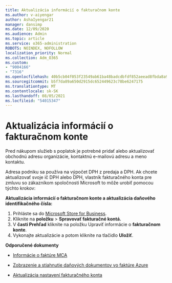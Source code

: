 ```yaml
---
title: Aktualizácia informácií o fakturačnom konte
ms.author: v-aiyengar
author: AshaIyengar21
manager: dansimp
ms.date: 12/09/2020
ms.audience: Admin
ms.topic: article
ms.service: o365-administration
ROBOTS: NOINDEX, NOFOLLOW
localization_priority: Normal
ms.collection: Adm_O365
ms.custom:
- "9004166"
- "7316"
ms.openlocfilehash: 40b5cb04f053f23549ab61ba48badcdbfdf852aeead8fbda8a94e6e5184a3e73
ms.sourcegitcommit: b5f7da89a650d2915dc652449623c78be6247175
ms.translationtype: MT
ms.contentlocale: sk-SK
ms.lasthandoff: 08/05/2021
ms.locfileid: "54015347"
---
```

# <a name="how-to-update-billing-account-information"></a>Aktualizácia informácií o fakturačnom konte

Pred nákupom služieb s poplatok je potrebné pridať alebo aktualizovať obchodnú adresu organizácie, kontaktnú e-mailovú adresu a meno kontaktu.

Adresa podniku sa používa na výpočet DPH z predaja a DPH. Ak chcete aktualizovať svoje ič DPH alebo DPH, vlastník fakturačného konta pre zmluvu so zákazníkom spoločnosti Microsoft to môže urobiť pomocou týchto krokov:

**Aktualizácia informácií o fakturačnom konte a aktualizácia daňového identifikačného čísla:**

1. Prihláste sa do [Microsoft Store for Business](https://businessstore.microsoft.com/).
1. Kliknite na **položku**  >  **Spravovať fakturačné kontá.**
1. V **časti Prehľad** kliknite na položku Upraviť informácie o **fakturačnom konte**.
1. Vykonajte aktualizácie a potom kliknite na tlačidlo **Uložiť**. 

**Odporučené dokumenty**

- [Informácie o faktúre MCA](https://docs.microsoft.com/azure/cost-management-billing/understand/mca-understand-your-invoice)

- [Zobrazenie a stiahnutie daňových dokumentov vo faktúre Azure](https://docs.microsoft.com/azure/cost-management-billing/understand/mca-download-tax-document)

- [Aktualizácia nastavení fakturačného konta](https://docs.microsoft.com/microsoft-store/update-microsoft-store-for-business-account-settings)  
